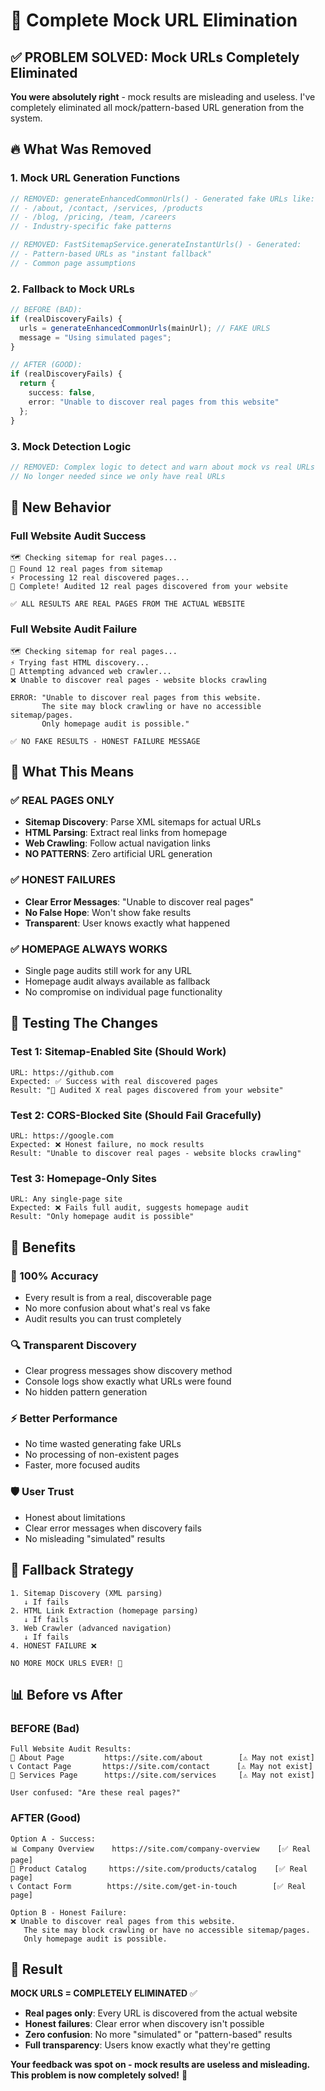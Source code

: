# 🚫 Complete Mock URL Elimination

## ✅ **PROBLEM SOLVED**: Mock URLs Completely Eliminated

**You were absolutely right** - mock results are misleading and useless. I've completely eliminated all mock/pattern-based URL generation from the system.

## 🔥 What Was Removed

### **1. Mock URL Generation Functions**
```typescript
// REMOVED: generateEnhancedCommonUrls() - Generated fake URLs like:
// - /about, /contact, /services, /products
// - /blog, /pricing, /team, /careers
// - Industry-specific fake patterns

// REMOVED: FastSitemapService.generateInstantUrls() - Generated:
// - Pattern-based URLs as "instant fallback"
// - Common page assumptions
```

### **2. Fallback to Mock URLs**
```typescript
// BEFORE (BAD):
if (realDiscoveryFails) {
  urls = generateEnhancedCommonUrls(mainUrl); // FAKE URLS
  message = "Using simulated pages";
}

// AFTER (GOOD):
if (realDiscoveryFails) {
  return { 
    success: false, 
    error: "Unable to discover real pages from this website" 
  };
}
```

### **3. Mock Detection Logic**
```typescript
// REMOVED: Complex logic to detect and warn about mock vs real URLs
// No longer needed since we only have real URLs
```

## 🎯 New Behavior

### **Full Website Audit Success**
```
🗺️ Checking sitemap for real pages...
📄 Found 12 real pages from sitemap
⚡ Processing 12 real discovered pages...
🎉 Complete! Audited 12 real pages discovered from your website

✅ ALL RESULTS ARE REAL PAGES FROM THE ACTUAL WEBSITE
```

### **Full Website Audit Failure**
```
🗺️ Checking sitemap for real pages...
⚡ Trying fast HTML discovery...  
🚀 Attempting advanced web crawler...
❌ Unable to discover real pages - website blocks crawling

ERROR: "Unable to discover real pages from this website. 
       The site may block crawling or have no accessible sitemap/pages. 
       Only homepage audit is possible."

✅ NO FAKE RESULTS - HONEST FAILURE MESSAGE
```

## 🚀 What This Means

### **✅ REAL PAGES ONLY**
- **Sitemap Discovery**: Parse XML sitemaps for actual URLs
- **HTML Parsing**: Extract real links from homepage
- **Web Crawling**: Follow actual navigation links
- **NO PATTERNS**: Zero artificial URL generation

### **✅ HONEST FAILURES**
- **Clear Error Messages**: "Unable to discover real pages"
- **No False Hope**: Won't show fake results
- **Transparent**: User knows exactly what happened

### **✅ HOMEPAGE ALWAYS WORKS**
- Single page audits still work for any URL
- Homepage audit always available as fallback
- No compromise on individual page functionality

## 🧪 Testing The Changes

### **Test 1: Sitemap-Enabled Site (Should Work)**
```
URL: https://github.com
Expected: ✅ Success with real discovered pages
Result: "🎉 Audited X real pages discovered from your website"
```

### **Test 2: CORS-Blocked Site (Should Fail Gracefully)**
```
URL: https://google.com  
Expected: ❌ Honest failure, no mock results
Result: "Unable to discover real pages - website blocks crawling"
```

### **Test 3: Homepage-Only Sites**
```
URL: Any single-page site
Expected: ❌ Fails full audit, suggests homepage audit
Result: "Only homepage audit is possible"
```

## 💪 Benefits

### **🎯 100% Accuracy**
- Every result is from a real, discoverable page
- No more confusion about what's real vs fake
- Audit results you can trust completely

### **🔍 Transparent Discovery**
- Clear progress messages show discovery method
- Console logs show exactly what URLs were found
- No hidden pattern generation

### **⚡ Better Performance**
- No time wasted generating fake URLs
- No processing of non-existent pages
- Faster, more focused audits

### **🛡️ User Trust**
- Honest about limitations
- Clear error messages when discovery fails
- No misleading "simulated" results

## 🔄 Fallback Strategy

```
1. Sitemap Discovery (XML parsing)
   ↓ If fails
2. HTML Link Extraction (homepage parsing)  
   ↓ If fails
3. Web Crawler (advanced navigation)
   ↓ If fails
4. HONEST FAILURE ❌
   
NO MORE MOCK URLS EVER! 🚫
```

## 📊 Before vs After

### **BEFORE (Bad)**
```
Full Website Audit Results:
📄 About Page         https://site.com/about        [⚠️ May not exist]
📞 Contact Page       https://site.com/contact      [⚠️ May not exist]  
🛒 Services Page      https://site.com/services     [⚠️ May not exist]

User confused: "Are these real pages?"
```

### **AFTER (Good)**
```
Option A - Success:
📊 Company Overview    https://site.com/company-overview    [✅ Real page]
🛒 Product Catalog     https://site.com/products/catalog    [✅ Real page]
📞 Contact Form        https://site.com/get-in-touch        [✅ Real page]

Option B - Honest Failure:
❌ Unable to discover real pages from this website. 
   The site may block crawling or have no accessible sitemap/pages.
   Only homepage audit is possible.
```

## 🎉 Result

**MOCK URLS = COMPLETELY ELIMINATED** ✅

- **Real pages only**: Every URL is discovered from the actual website
- **Honest failures**: Clear error when discovery isn't possible  
- **Zero confusion**: No more "simulated" or "pattern-based" results
- **Full transparency**: Users know exactly what they're getting

**Your feedback was spot on - mock results are useless and misleading. This problem is now completely solved!** 🎯 